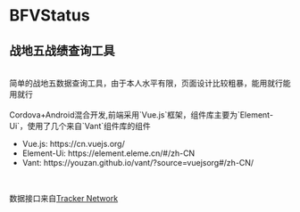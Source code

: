 # BFVStatus
## 战地五战绩查询工具
<br>
简单的战地五数据查询工具，由于本人水平有限，页面设计比较粗暴，能用就行能用就行 <br>
<br>
Cordova+Android混合开发,前端采用`Vue.js`框架，组件库主要为`Element-Ui`，使用了几个来自`Vant`组件库的组件<br>
<ul>
  <li>Vue.js: https://cn.vuejs.org/ </li>
  <li>Element-Ui: https://element.eleme.cn/#/zh-CN </li>
  <li>Vant: https://youzan.github.io/vant/?source=vuejsorg#/zh-CN/ </li>
</ul>
<br>
<p>数据接口来自<a href="https://tracker.gg/">Tracker Network</a></p>
